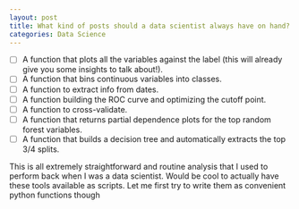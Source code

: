 ```yaml
---
layout: post
title: What kind of posts should a data scientist always have on hand? 
categories: Data Science
---
```


* [ ] A function that plots all the variables against the label (this will already give you some insights to talk about!). 
* [ ] A function that bins continuous variables into classes. 
* [ ] A function to extract info from dates. 
* [ ] A function building the ROC curve and optimizing the cutoff point. 
* [ ] A function to cross-validate. 
* [ ] A function that returns partial dependence plots for the top random forest variables. 
* [ ] A function that builds a decision tree and automatically extracts the top 3/4 splits.

This is all extremely straightforward and routine analysis that I used to perform back when I was a data scientist. Would be cool to actually have these tools available as scripts. Let me first try to write them as convenient python functions though
